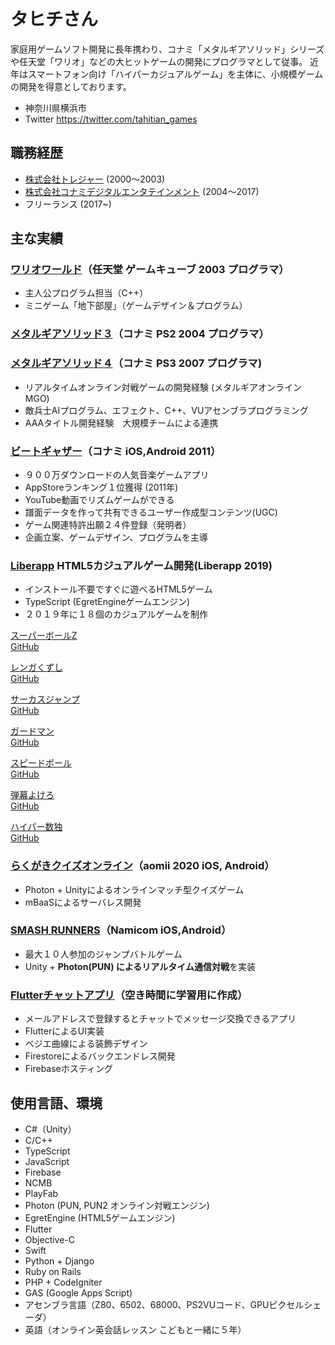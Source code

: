 
# タヒチさん

家庭用ゲームソフト開発に長年携わり、コナミ「メタルギアソリッド」シリーズや任天堂「ワリオ」などの大ヒットゲームの開発にプログラマとして従事。
近年はスマートフォン向け「ハイパーカジュアルゲーム」を主体に、小規模ゲームの開発を得意としております。

* 神奈川県横浜市
* Twitter https://twitter.com/tahitian_games

## 職務経歴

* [株式会社トレジャー](https://www.treasure-inc.co.jp/) (2000〜2003)
* [株式会社コナミデジタルエンタテインメント](https://www.konami.com/games/corporate/ja/) (2004〜2017)
* フリーランス (2017~)

## 主な実績

### [ワリオワールド]（任天堂 ゲームキューブ 2003 プログラマ）
[ワリオワールド]: https://www.nintendo.co.jp/ngc/gwwj/index.html

* 主人公プログラム担当（C++）
* ミニゲーム「地下部屋」（ゲームデザイン＆プログラム）

### [メタルギアソリッド３]（コナミ PS2 2004 プログラマ）
[メタルギアソリッド３]: https://www.konami.com/mg/archive/hd/mgs/

### [メタルギアソリッド４]（コナミ PS3 2007 プログラマ)
[メタルギアソリッド４]: https://www.konami.com/mg/archive/mgs4/jp/

* リアルタイムオンライン対戦ゲームの開発経験 (メタルギアオンラインMGO)
* 敵兵士AIプログラム、エフェクト、C++、VUアセンブラプログラミング
* AAAタイトル開発経験　大規模チームによる連携

### [ビートギャザー]（コナミ iOS,Android 2011）
[ビートギャザー]: https://www.youtube.com/watch?v=Rp8JgVIQzIM

* ９００万ダウンロードの人気音楽ゲームアプリ
* AppStoreランキング１位獲得 (2011年)
* YouTube動画でリズムゲームができる
* 譜面データを作って共有できるユーザー作成型コンテンツ(UGC)
* ゲーム関連特許出願２４件登録（発明者）
* 企画立案、ゲームデザイン、プログラムを主導


### [Liberapp] HTML5カジュアルゲーム開発(Liberapp 2019)
[Liberapp]: https://liberapp.net/

* インストール不要ですぐに遊べるHTML5ゲーム
* TypeScript (EgretEngineゲームエンジン)
* ２０１９年に１８個のカジュアルゲームを制作

[スーパーボールZ](https://liberapp.net/applications/ea9a4e10-3c1d-11e9-85f7-5f2203be7b3a)  
[GitHub](https://github.com/liberapp-inc/h5g-bound-ballz)

[レンガくずし](https://liberapp.net/applications/f6d93180-09d3-11ea-801b-ab3e4d626624/)  
[GitHub](https://github.com/liberapp-inc/h5g-bricks-down)

[サーカスジャンプ](https://liberapp.net/applications/c8f40e00-6264-11e9-b9c7-bb4cf56279c8)  
[GitHub](https://github.com/liberapp-inc/h5g-hook)

[ガードマン](https://liberapp.net/applications/b4d994f0-6ccb-11e9-bb1d-73ec3f2f63d9)  
[GitHub](https://github.com/liberapp-inc/h5g-guardian)

[スピードボール](https://liberapp.net/applications/0c5ade80-df6a-11e9-96eb-1dacf12b6b13)  
[GitHub](https://github.com/liberapp-inc/h5g-3d-speed)

[弾幕よけろ](https://liberapp.net/applications/6f8fda10-77c2-11e9-84a5-033d8cb5bdcc)  
[GitHub](https://github.com/liberapp-inc/h5g-bullets)

[ハイパー数独](https://liberapp.net/applications/c78746c2-8d9d-4017-8d42-7feb66c1253c)  
[GitHub](https://github.com/liberapp-inc/h5g-number-place)


### [らくがきクイズオンライン]（aomii 2020 iOS, Android）

[らくがきクイズオンライン]: https://aomii.work/guesswhat/

* Photon + Unityによるオンラインマッチ型クイズゲーム
* mBaaSによるサーバレス開発

### [SMASH RUNNERS]（Namicom iOS,Android）
[SMASH RUNNERS]: https://youtu.be/kG2yayn5oRE
* 最大１０人参加のジャンプバトルゲーム
* Unity + **Photon(PUN) によるリアルタイム通信対戦**を実装

### [Flutterチャットアプリ]（空き時間に学習用に作成）
[Flutterチャットアプリ]: https://flutfire-chat.web.app/#/

* メールアドレスで登録するとチャットでメッセージ交換できるアプリ
* FlutterによるUI実装
* ベジエ曲線による装飾デザイン
* Firestoreによるバックエンドレス開発
* Firebaseホスティング

## 使用言語、環境

* C#（Unity）
* C/C++
* TypeScript
* JavaScript
* Firebase
* NCMB
* PlayFab
* Photon (PUN, PUN2 オンライン対戦エンジン)
* EgretEngine (HTML5ゲームエンジン)
* Flutter
* Objective-C
* Swift
* Python + Django
* Ruby on Rails
* PHP + CodeIgniter
* GAS (Google Apps Script)
* アセンブラ言語（Z80、6502、68000、PS2VUコード、GPUピクセルシェーダ）
* 英語（オンライン英会話レッスン こどもと一緒に５年）
